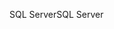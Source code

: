 <span data-ttu-id="93479-101">SQL Server</span><span class="sxs-lookup"><span data-stu-id="93479-101">SQL Server</span></span>